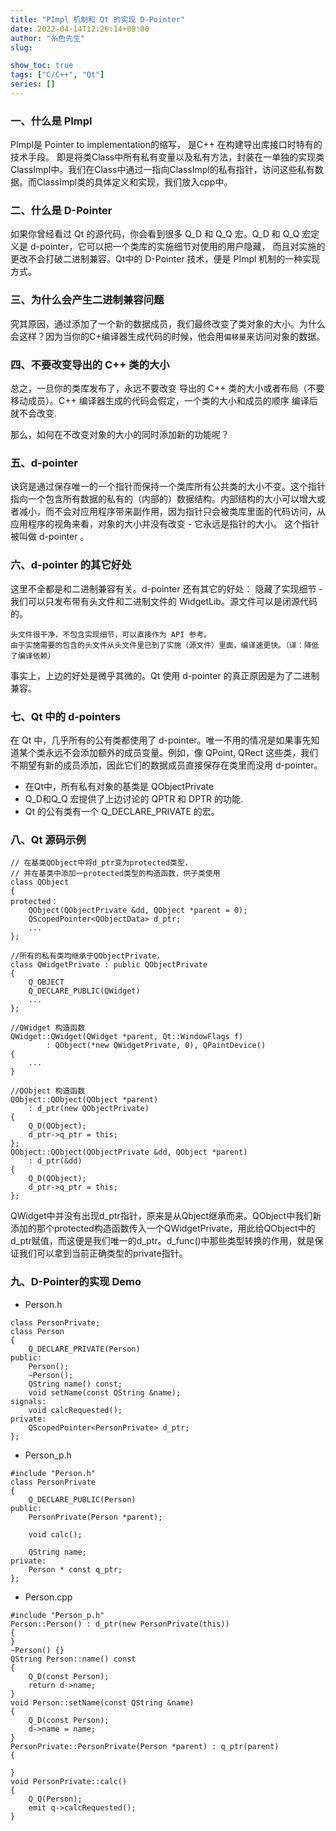 ```yaml
---
title: "PImpl 机制和 Qt 的实现 D-Pointer"
date: 2022-04-14T12:26:14+08:00
author: "糸色先生"
slug:

show_toc: true
tags: ["C/C++", "Qt"]
series: []
---
```


### 一、什么是 PImpl

PImpl是 Pointer to implementation的缩写， 是C++ 在构建导出库接口时特有的技术手段。 即是将类Class中所有私有变量以及私有方法，封装在一单独的实现类ClassImpl中。我们在Class中通过一指向ClassImpl的私有指针，访问这些私有数据。而ClassImpl类的具体定义和实现，我们放入cpp中。

### 二、什么是 D-Pointer

如果你曾经看过 Qt 的源代码，你会看到很多 Q_D 和 Q_Q 宏。Q_D 和 Q_Q 宏定义是 d-pointer，它可以把一个类库的实施细节对使用的用户隐藏， 而且对实施的更改不会打破二进制兼容。Qt中的 D-Pointer 技术，便是 PImpl 机制的一种实现方式。

### 三、为什么会产生二进制兼容问题

究其原因，通过添加了一个新的数据成员，我们最终改变了类对象的大小。为什么会这样？因为当你的C+编译器生成代码的时候，他会用`偏移量`来访问对象的数据。


### 四、不要改变导出的 C++ 类的大小

总之，一旦你的类库发布了，永远不要改变 导出的 C++ 类的大小或者布局（不要移动成员）。C++ 编译器生成的代码会假定，一个类的大小和成员的顺序 编译后 就不会改变.

那么，如何在不改变对象的大小的同时添加新的功能呢？

### 五、d-pointer

诀窍是通过保存唯一的一个指针而保持一个类库所有公共类的大小不变。这个指针指向一个包含所有数据的私有的（内部的）数据结构。内部结构的大小可以增大或者减小，而不会对应用程序带来副作用，因为指针只会被类库里面的代码访问，从应用程序的视角来看，对象的大小并没有改变 - 它永远是指针的大小。 这个指针被叫做 d-pointer 。

### 六、d-pointer 的其它好处

这里不全都是和二进制兼容有关。d-pointer 还有其它的好处： 隐藏了实现细节 - 我们可以只发布带有头文件和二进制文件的 WidgetLib。源文件可以是闭源代码的。

    头文件很干净，不包含实现细节，可以直接作为 API 参考。
    由于实施需要的包含的头文件从头文件里已到了实施（源文件）里面，编译速更快。（译：降低了编译依赖）

事实上，上边的好处是微乎其微的。Qt 使用 d-pointer 的真正原因是为了二进制兼容。

### 七、Qt 中的 d-pointers

在 Qt 中，几乎所有的公有类都使用了 d-pointer。唯一不用的情况是如果事先知道某个类永远不会添加额外的成员变量。例如，像 QPoint, QRect 这些类，我们不期望有新的成员添加，因此它们的数据成员直接保存在类里而没用 d-pointer。

- 在Qt中，所有私有对象的基类是 QObjectPrivate
- Q_D和Q_Q 宏提供了上边讨论的 QPTR 和 DPTR 的功能.
- Qt 的公有类有一个 Q_DECLARE_PRIVATE 的宏。

### 八、Qt 源码示例

```
// 在基类QObject中将d_ptr变为protected类型，
// 并在基类中添加一protected类型的构造函数，供子类使用
class QObject
{
protected：
    QObject(QObjectPrivate &dd, QObject *parent = 0); 
    QScopedPointer<QObjectData> d_ptr;
    ...
};
```

```
//所有的私有类均继承于QObjectPrivate，
class QWidgetPrivate : public QObjectPrivate
{
    Q_OBJECT
    Q_DECLARE_PUBLIC(QWidget)
    ...
};
```
```
//QWidget 构造函数
QWidget::QWidget(QWidget *parent, Qt::WindowFlags f)     
        : QObject(*new QWidgetPrivate, 0), QPaintDevice()  
{ 
    ... 
}
```
```
//QObject 构造函数
QObject::QObject(QObject *parent)
    : d_ptr(new QObjectPrivate)
{
    Q_D(QObject);
    d_ptr->q_ptr = this;
};
QObject::QObject(QObjectPrivate &dd, QObject *parent)
    : d_ptr(&dd)
{
    Q_D(QObject);
    d_ptr->q_ptr = this;
};
```
QWidget中并没有出现d_ptr指针，原来是从Qbject继承而来。QObject中我们新添加的那个protected构造函数传入一个QWidgetPrivate，用此给QObject中的d_ptr赋值，而这便是我们唯一的d_ptr。d_func()中那些类型转换的作用，就是保证我们可以拿到当前正确类型的private指针。

### 九、D-Pointer的实现 Demo

* Person.h
```
class PersonPrivate;
class Person
{
    Q_DECLARE_PRIVATE(Person)
public:
    Person();
    ~Person();
    QString name() const;
    void setName(const QString &name);
signals:
    void calcRequested();
private:
    QScopedPointer<PersonPrivate> d_ptr;
};
```

* Person_p.h
```
#include "Person.h"
class PersonPrivate
{
    Q_DECLARE_PUBLIC(Person)
public:
    PersonPrivate(Person *parent);
    
    void calc();
    
    QString name;
private:
    Person * const q_ptr;
};
```

* Person.cpp
```
#include "Person_p.h"
Person::Person() : d_ptr(new PersonPrivate(this))
{
}
~Person() {}
QString Person::name() const
{
    Q_D(const Person);
    return d->name;
}
void Person::setName(const QString &name)
{
    Q_D(const Person);
    d->name = name;
}
PersonPrivate::PersonPrivate(Person *parent) : q_ptr(parent)
{
  
}
void PersonPrivate::calc()
{
    Q_Q(Person);
    emit q->calcRequested();
}
```